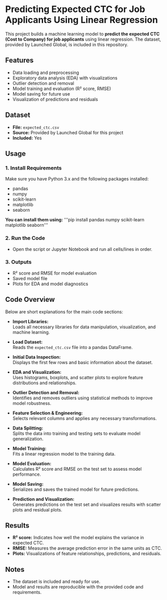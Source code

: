 # Predicting Expected CTC for Job Applicants Using Linear Regression

This project builds a machine learning model to **predict the expected CTC (Cost to Company) for job applicants** using linear regression. The dataset, provided by Launched Global, is included in this repository.

## Features

- Data loading and preprocessing
- Exploratory data analysis (EDA) with visualizations
- Outlier detection and removal
- Model training and evaluation (R² score, RMSE)
- Model saving for future use
- Visualization of predictions and residuals

## Dataset

- **File:** `expected_ctc.csv`
- **Source:** Provided by Launched Global for this project
- **Included:** Yes

## Usage

### 1. Install Requirements

Make sure you have Python 3.x and the following packages installed:

- pandas
- numpy
- scikit-learn
- matplotlib
- seaborn

**You can install them using:**
'''pip install pandas numpy scikit-learn matplotlib seaborn'''

### 2. Run the Code

- Open the script or Jupyter Notebook and run all cells/lines in order.

### 3. Outputs

- R² score and RMSE for model evaluation
- Saved model file
- Plots for EDA and model diagnostics

## Code Overview

Below are short explanations for the main code sections:

- **Import Libraries:**  
  Loads all necessary libraries for data manipulation, visualization, and machine learning.

- **Load Dataset:**  
  Reads the `expected_ctc.csv` file into a pandas DataFrame.

- **Initial Data Inspection:**  
  Displays the first few rows and basic information about the dataset.

- **EDA and Visualization:**  
  Uses histograms, boxplots, and scatter plots to explore feature distributions and relationships.

- **Outlier Detection and Removal:**  
  Identifies and removes outliers using statistical methods to improve model robustness.

- **Feature Selection & Engineering:**  
  Selects relevant columns and applies any necessary transformations.

- **Data Splitting:**  
  Splits the data into training and testing sets to evaluate model generalization.

- **Model Training:**  
  Fits a linear regression model to the training data.

- **Model Evaluation:**  
  Calculates R² score and RMSE on the test set to assess model performance.

- **Model Saving:**  
  Serializes and saves the trained model for future predictions.

- **Prediction and Visualization:**  
  Generates predictions on the test set and visualizes results with scatter plots and residual plots.

## Results

- **R² score:** Indicates how well the model explains the variance in expected CTC.
- **RMSE:** Measures the average prediction error in the same units as CTC.
- **Plots:** Visualizations of feature relationships, predictions, and residuals.

## Notes

- The dataset is included and ready for use.
- Model and results are reproducible with the provided code and requirements.

